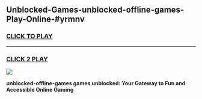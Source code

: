
## Unblocked-Games-unblocked-offline-games-Play-Online-#yrmnv
<h3>
<a href="https://premium.freeplayer.one?title=unblocked-offline-games&ref=27F">CLICK TO PLAY</a></h3>
<hr>

<h3>
<a href="https://premium.freeplayer.one?title=unblocked-offline-games&ref=27F">CLICK 2 PLAY</a>
  
</h3>

<a href="https://premium.freeplayer.one?title=unblocked-offline-games&ref=27F"><img src="https://clearcache.store/games.png"></a>


**unblocked-offline-games games unblocked: Your Gateway to Fun and Accessible Online Gaming**
